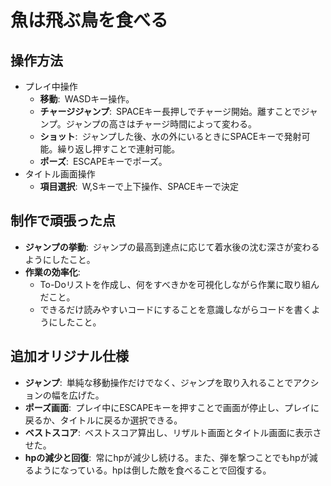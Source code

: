# 魚は飛ぶ鳥を食べる

## 操作方法
* プレイ中操作
  * **移動**:&ensp;WASDキー操作。
  * **チャージジャンプ**:&ensp;SPACEキー長押しでチャージ開始。離すことでジャンプ。ジャンプの高さはチャージ時間によって変わる。
  * **ショット**:&ensp;ジャンプした後、水の外にいるときにSPACEキーで発射可能。繰り返し押すことで連射可能。
  * **ポーズ**:&ensp;ESCAPEキーでポーズ。
* タイトル画面操作
  * **項目選択**:&ensp;W,Sキーで上下操作、SPACEキーで決定
## 制作で頑張った点
* **ジャンプの挙動**:&ensp;ジャンプの最高到達点に応じて着水後の沈む深さが変わるようにしたこと。
* **作業の効率化**:&ensp;
  * To-Doリストを作成し、何をすべきかを可視化しながら作業に取り組んだこと。
  * できるだけ読みやすいコードにすることを意識しながらコードを書くようにしたこと。
## 追加オリジナル仕様
* **ジャンプ**:&ensp;単純な移動操作だけでなく、ジャンプを取り入れることでアクションの幅を広げた。
* **ポーズ画面**:&ensp;プレイ中にESCAPEキーを押すことで画面が停止し、プレイに戻るか、タイトルに戻るか選択できる。
* **ベストスコア**:&ensp;ベストスコア算出し、リザルト画面とタイトル画面に表示させた。
* **hpの減少と回復**:&ensp;常にhpが減少し続ける。また、弾を撃つことでもhpが減るようになっている。hpは倒した敵を食べることで回復する。
